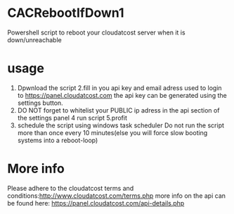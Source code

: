 # CACRebootIfDown1
Powershell script to reboot your cloudatcost server when it is down/unreachable

# usage
1. Dpwnload the script
2.fill in you api key and email adress used to login to https://panel.cloudatcost.com the api key can be generated using the settings button.
3. DO NOT forget to whitelist your PUBLIC ip adress in the api section of the settings panel 
4 run script
5.profit
6. schedule the script using windows task scheduler
Do not run the script more than once every 10 minutes(else you will force slow booting systems into a reboot-loop)

# More info
Please adhere to the cloudatcost terms and conditions:http://www.cloudatcost.com/terms.php
more info on the api can be found here: https://panel.cloudatcost.com/api-details.php
